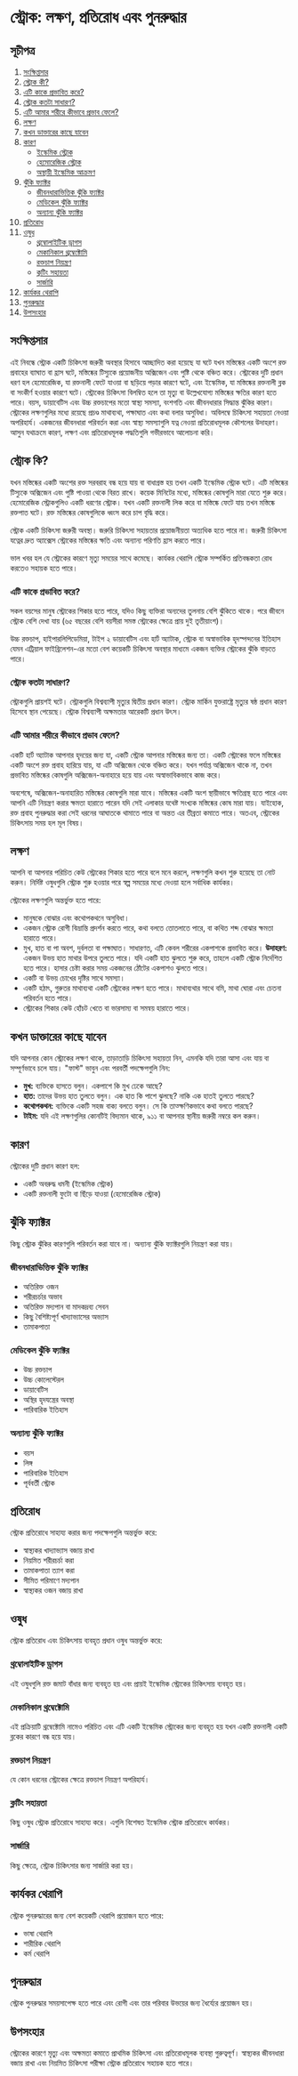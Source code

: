 # স্ট্রোক: লক্ষণ, প্রতিরোধ এবং পুনরুদ্ধার 

## সূচীপত্র

1. [সংক্ষিপ্তসার](#সংক্ষিপ্তসার)
2. [স্ট্রোক কী?](#স্ট্রোক-কি)
3. [এটি কাকে প্রভাবিত করে?](#এটি-কাকে-প্রভাবিত-করে)
4. [স্ট্রোক কতটা সাধারণ?](#স্ট্রোক-কতটা-সাধারণ)
5. [এটি আমার শরীরে কীভাবে প্রভাব ফেলে?](#এটি-আমার-শরীরে-কীভাবে-প্রভাব-ফেলে)
6. [লক্ষণ](#লক্ষণ)
7. [কখন ডাক্তারের কাছে যাবেন](#কখন-ডাক্তারের-কাছে-যাবেন)
8. [কারণ](#কারণ)
    - [ইস্কেমিক স্ট্রোক](#ইস্কেমিক-স্ট্রোক)
    - [হেমোরেজিক স্ট্রোক](#হেমোরেজিক-স্ট্রোক)
    - [অস্থায়ী ইস্কেমিক আক্রমণ](#অস্থায়ী-ইস্কেমিক-আক্রমণ)
9. [ঝুঁকি ফ্যাক্টর](#ঝুঁকি-ফ্যাক্টর)
    - [জীবনধারাভিত্তিক ঝুঁকি ফ্যাক্টর](#জীবনধারাভিত্তিক-ঝুঁকি-ফ্যাক্টর)
    - [মেডিকেল ঝুঁকি ফ্যাক্টর](#মেডিকেল-ঝুঁকি-ফ্যাক্টর)
    - [অন্যান্য ঝুঁকি ফ্যাক্টর](#অন্যান্য-ঝুঁকি-ফ্যাক্টর)
10. [প্রতিরোধ](#প্রতিরোধ)
11. [ওষুধ](#ওষুধ)
    - [থ্রম্বোলাইটিক ড্রাগস](#থ্রম্বোলাইটিক-ড্রাগস)
    - [মেকানিকাল থ্রম্বেক্টোমি](#মেকানিকাল-থ্রম্বেক্টোমি)
    - [রক্তচাপ নিয়ন্ত্রণ](#রক্তচাপ-নিয়ন্ত্রণ)
    - [ক্লটিং সহায়তা](#ক্লটিং-সহায়তা)
    - [সার্জারি](#সার্জারি)
12. [কার্যকর থেরাপি](#কার্যকর-থেরাপি)
13. [পুনরুদ্ধার](#পুনরুদ্ধার)
14. [উপসংহার](#উপসংহার)

## সংক্ষিপ্তসার 

এই নিবন্ধে স্ট্রোক একটি চিকিৎসা জরুরী অবস্থার হিসাবে আচ্ছাদিত করা হয়েছে যা ঘটে যখন মস্তিষ্কের একটি অংশে রক্ত প্রবাহের ব্যাঘাত বা হ্রাস ঘটে, মস্তিষ্কের টিস্যুকে প্রয়োজনীয় অক্সিজেন এবং পুষ্টি থেকে বঞ্চিত করে। স্ট্রোকের দুটি প্রধান ধরণ হল হেমোরেজিক, যা রক্তনালী ফেটে যাওয়া বা ছড়িয়ে পড়ার কারণে ঘটে, এবং ইস্কেমিক, যা মস্তিষ্কের রক্তনালী ব্লক বা সংকীর্ণ হওয়ার কারণে ঘটে। স্ট্রোকের চিকিৎসা বিলম্বিত হলে তা মৃত্যু বা উল্লেখযোগ্য মস্তিষ্কের ক্ষতির কারণ হতে পারে। বয়স, ডায়াবেটিস এবং উচ্চ রক্তচাপের মতো স্বাস্থ্য সমস্যা, বংশগতি এবং জীবনধারার সিদ্ধান্ত ঝুঁকির কারণ। স্ট্রোকের লক্ষণগুলির মধ্যে রয়েছে প্রচণ্ড মাথাব্যথা, পক্ষাঘাত এবং কথা বলার অসুবিধা। অবিলম্বে চিকিৎসা সহায়তা নেওয়া অপরিহার্য। একজনের জীবনধারা পরিবর্তন করা এবং স্বাস্থ্য সমস্যাগুলি যত্ন নেওয়া প্রতিরোধমূলক কৌশলের উদাহরণ। আসুন যথাক্রমে কারণ, লক্ষণ এবং প্রতিরোধমূলক পদ্ধতিগুলি গভীরভাবে আলোচনা করি।

## স্ট্রোক কি?

যখন মস্তিষ্কের একটি অংশের রক্ত ​​সরবরাহ বন্ধ হয়ে যায় বা বাধাগ্রস্ত হয় তখন একটি ইস্কেমিক স্ট্রোক ঘটে। এটি মস্তিষ্কের টিস্যুকে অক্সিজেন এবং পুষ্টি পাওয়া থেকে বিরত রাখে। কয়েক মিনিটের মধ্যে, মস্তিষ্কের কোষগুলি মারা যেতে শুরু করে। হেমোরেজিক স্ট্রোকগুলিও একটি ধরণের স্ট্রোক। যখন একটি রক্তনালী লিক করে বা মস্তিষ্কে ফেটে যায় তখন মস্তিষ্কে রক্তপাত ঘটে। রক্ত ​​মস্তিষ্কের কোষগুলিকে ধ্বংস করে চাপ বৃদ্ধি করে।

স্ট্রোক একটি চিকিৎসা জরুরী অবস্থা। জরুরি চিকিৎসা সহায়তার প্রয়োজনীয়তা অত্যধিক হতে পারে না। জরুরী চিকিৎসা যত্নের দ্রুত অ্যাক্সেস স্ট্রোকের মস্তিষ্কের ক্ষতি এবং অন্যান্য পরিণতি হ্রাস করতে পারে।

ভাল খবর হল যে স্ট্রোকের কারণে মৃত্যু সময়ের সাথে কমেছে। কার্যকর থেরাপি স্ট্রোক সম্পর্কিত প্রতিবন্ধকতা রোধ করতেও সহায়ক হতে পারে।

### এটি কাকে প্রভাবিত করে?

সকল বয়সের মানুষ স্ট্রোকের শিকার হতে পারে, যদিও কিছু ব্যক্তিরা অন্যদের তুলনায় বেশি ঝুঁকিতে থাকে। পরে জীবনে স্ট্রোক বেশি দেখা যায় (৬৫ বছরের বেশি বয়সীরা সমস্ত স্ট্রোকের ক্ষেত্রে প্রায় দুই তৃতীয়াংশ)। 

উচ্চ রক্তচাপ, হাইপারলিপিডেমিয়া, টাইপ ২ ডায়াবেটিস এবং হার্ট অ্যাটাক, স্ট্রোক বা অস্বাভাবিক হৃদস্পন্দনের ইতিহাস যেমন এট্রিয়াল ফাইব্রিলেশন-এর মতো বেশ কয়েকটি চিকিৎসা অবস্থার মাধ্যমে একজন ব্যক্তির স্ট্রোকের ঝুঁকি বাড়তে পারে।

### স্ট্রোক কতটা সাধারণ?

স্ট্রোকগুলি প্রায়শই ঘটে। স্ট্রোকগুলি বিশ্বব্যাপী মৃত্যুর দ্বিতীয় প্রধান কারণ। স্ট্রোক মার্কিন যুক্তরাষ্ট্রে মৃত্যুর ষষ্ঠ প্রধান কারণ হিসেবে স্থান পেয়েছে। স্ট্রোক বিশ্বব্যাপী অক্ষমতার আরেকটি প্রধান উৎস।

### এটি আমার শরীরে কীভাবে প্রভাব ফেলে?

একটি হার্ট অ্যাটাক আপনার হৃদয়ের জন্য যা, একটি স্ট্রোক আপনার মস্তিষ্কের জন্য তা। একটি স্ট্রোকের ফলে মস্তিষ্কের একটি অংশে রক্ত ​​​​প্রবাহ হারিয়ে যায়, যা এটি অক্সিজেন থেকে বঞ্চিত করে। যখন পর্যাপ্ত অক্সিজেন থাকে না, তখন প্রভাবিত মস্তিষ্কের কোষগুলি অক্সিজেন-অনাহারে হয়ে যায় এবং অস্বাভাবিকভাবে কাজ করে।

অবশেষে, অক্সিজেন-অনাহারিত মস্তিষ্কের কোষগুলি মারা যাবে। মস্তিষ্কের একটি অংশ স্থায়ীভাবে ক্ষতিগ্রস্থ হতে পারে এবং আপনি এটি নিয়ন্ত্রণ করার ক্ষমতা হারাতে পারেন যদি সেই এলাকার যথেষ্ট সংখ্যক মস্তিষ্কের কোষ মারা যায়। যাইহোক, রক্ত ​​প্রবাহ পুনরুদ্ধার করা সেই ধরনের আঘাতকে থামাতে পারে বা অন্তত এর তীব্রতা কমাতে পারে। অতএব, স্ট্রোকের চিকিৎসায় সময় হল মূল বিষয়।

## লক্ষণ

আপনি বা আপনার পরিচিত কেউ স্ট্রোকের শিকার হতে পারে বলে মনে করলে, লক্ষণগুলি কখন শুরু হয়েছে তা নোট করুন। নির্দিষ্ট ওষুধগুলি স্ট্রোক শুরু হওয়ার পরে স্বল্প সময়ের মধ্যে দেওয়া হলে সর্বাধিক কার্যকর।

স্ট্রোকের লক্ষণগুলি অন্তর্ভুক্ত হতে পারে:

- মানুষকে বোঝার এবং কথোপকথনে অসুবিধা। 
- একজন স্ট্রোক রোগী বিভ্রান্তি প্রদর্শন করতে পারে, কথা বলতে তোতলাতে পারে, বা কথিত শব্দ বোঝার ক্ষমতা হারাতে পারে।
- মুখ, হাত বা পা অবশ, দুর্বলতা বা পক্ষাঘাত। সাধারণত, এটি কেবল শরীরের একপাশকে প্রভাবিত করে। 
**উদাহরণ:** একজন উভয় হাত মাথার উপরে তুলতে পারে। যদি একটি হাত ঝুলতে শুরু করে, তাহলে একটি স্ট্রোক নির্দেশিত হতে পারে। হাসার চেষ্টা করার সময় একজনের ঠোঁটের একপাশও ঝুলতে পারে।
- একটি বা উভয় চোখের দৃষ্টির সাথে সমস্যা।
- একটি হঠাৎ, গুরুতর মাথাব্যথা একটি স্ট্রোকের লক্ষণ হতে পারে। মাথাব্যথার সাথে বমি, মাথা ঘোরা এবং চেতনা পরিবর্তন হতে পারে।
- স্ট্রোকের শিকার কেউ হোঁচট খেতে বা ভারসাম্য বা সমন্বয় হারাতে পারে।

## কখন ডাক্তারের কাছে যাবেন

যদি আপনার কোন স্ট্রোকের লক্ষণ থাকে, তাড়াতাড়ি চিকিৎসা সহায়তা নিন, এমনকি যদি তারা আসা এবং যায় বা সম্পূর্ণভাবে চলে যায়। "ফাস্ট" ভাবুন এবং পরবর্তী পদক্ষেপগুলি নিন:

- **মুখ:** ব্যক্তিকে হাসতে বলুন। একপাশে কি মুখ ঢেকে আছে?
- **হাত:** তাদের উভয় হাত তুলতে বলুন। এক হাত কি পাশে ঝুলছে? নাকি এক হাতই তুলতে পারছে?
- **কথোপকথন:** ব্যক্তিকে একটি সহজ বাক্য বলতে বলুন। সে কি তাত্ক্ষণিকভাবে কথা বলতে পারছে?
- **টাইম:** যদি এই লক্ষণগুলির কোনটিই বিদ্যমান থাকে, ৯১১ বা আপনার স্থানীয় জরুরী নম্বরে কল করুন।

## কারণ

স্ট্রোকের দুটি প্রধান কারণ হল:

- একটি অবরুদ্ধ ধমনী (ইস্কেমিক স্ট্রোক)
- একটি রক্তনালী ফুটো বা ছিঁড়ে যাওয়া (হেমোরেজিক স্ট্রোক)

## ঝুঁকি ফ্যাক্টর

কিছু স্ট্রোক ঝুঁকির কারণগুলি পরিবর্তন করা যাবে না। অন্যান্য ঝুঁকি ফ্যাক্টরগুলি নিয়ন্ত্রণ করা যায়।

### জীবনধারাভিত্তিক ঝুঁকি ফ্যাক্টর
- অতিরিক্ত ওজন
- শরীরচর্চার অভাব
- অতিরিক্ত মদ্যপান বা মাদকদ্রব্য সেবন
- কিছু বৈশিষ্ট্যপূর্ণ খাদ্যাভ্যাসের অভ্যাস
- তামাকপাতা

### মেডিকেল ঝুঁকি ফ্যাক্টর
- উচ্চ রক্তচাপ
- উচ্চ কোলেস্টেরল
- ডায়াবেটিস
- অস্থির হৃদযন্ত্রের অবস্থা
- পারিবারিক ইতিহাস

### অন্যান্য ঝুঁকি ফ্যাক্টর
- বয়স
- লিঙ্গ
- পারিবারিক ইতিহাস
- পূর্ববর্তী স্ট্রোক

## প্রতিরোধ
স্ট্রোক প্রতিরোধে সাহায্য করার জন্য পদক্ষেপগুলি অন্তর্ভুক্ত করে:

- স্বাস্থ্যকর খাদ্যাভ্যাস বজায় রাখা
- নিয়মিত শরীরচর্চা করা
- তামাকপাতা ত্যাগ করা
- সীমিত পরিমাণে মদ্যপান
- স্বাস্থ্যকর ওজন বজায় রাখা

## ওষুধ
স্ট্রোক প্রতিরোধ এবং চিকিৎসায় ব্যবহৃত প্রধান ওষুধ অন্তর্ভুক্ত করে:

### থ্রম্বোলাইটিক ড্রাগস
এই ওষুধগুলি রক্ত ​​জমাট বাঁধার জন্য ব্যবহৃত হয় এবং প্রায়ই ইস্কেমিক স্ট্রোকের চিকিৎসায় ব্যবহৃত হয়।

### মেকানিকাল থ্রম্বেক্টোমি
এই প্রক্রিয়াটি থ্রম্বেক্টোমি নামেও পরিচিত এবং এটি একটি ইস্কেমিক স্ট্রোকের জন্য ব্যবহৃত হয় যখন একটি রক্তনালী একটি ব্লকের কারণে বন্ধ হয়ে যায়।

### রক্তচাপ নিয়ন্ত্রণ
যে কোন ধরনের স্ট্রোকের ক্ষেত্রে রক্তচাপ নিয়ন্ত্রণ অপরিহার্য।

### ক্লটিং সহায়তা
কিছু ওষুধ স্ট্রোক প্রতিরোধে সাহায্য করে। এগুলি বিশেষত ইস্কেমিক স্ট্রোক প্রতিরোধে কার্যকর।

### সার্জারি
কিছু ক্ষেত্রে, স্ট্রোক চিকিৎসার জন্য সার্জারি করা হয়।

## কার্যকর থেরাপি
স্ট্রোক পুনরুদ্ধারের জন্য বেশ কয়েকটি থেরাপি প্রয়োজন হতে পারে:

- ভাষা থেরাপি
- শারীরিক থেরাপি
- কর্ম থেরাপি

## পুনরুদ্ধার
স্ট্রোক পুনরুদ্ধার সময়সাপেক্ষ হতে পারে এবং রোগী এবং তার পরিবার উভয়ের জন্য ধৈর্য্যের প্রয়োজন হয়।

## উপসংহার
স্ট্রোকের কারণে মৃত্যু এবং অক্ষমতা কমাতে প্রাথমিক চিকিৎসা এবং প্রতিরোধমূলক ব্যবস্থা গুরুত্বপূর্ণ। স্বাস্থ্যকর জীবনধারা বজায় রাখা এবং নিয়মিত চিকিৎসা পরীক্ষা স্ট্রোক প্রতিরোধে সহায়ক হতে পারে।
